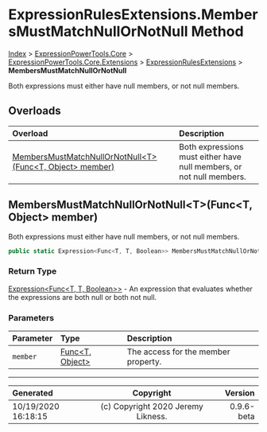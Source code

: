﻿# ExpressionRulesExtensions.MembersMustMatchNullOrNotNull Method

[Index](../index.md) > [ExpressionPowerTools.Core](ExpressionPowerTools.Core.a.md) > [ExpressionPowerTools.Core.Extensions](ExpressionPowerTools.Core.Extensions.n.md) > [ExpressionRulesExtensions](ExpressionPowerTools.Core.Extensions.ExpressionRulesExtensions.cs.md) > **MembersMustMatchNullOrNotNull**

Both expressions must either have null members, or not null members.

## Overloads

| Overload | Description |
| :-- | :-- |
| [MembersMustMatchNullOrNotNull&lt;T>(Func&lt;T, Object> member)](#membersmustmatchnullornotnulltfunct-object-member) | Both expressions must either have null members, or not null members. |
## MembersMustMatchNullOrNotNull&lt;T>(Func&lt;T, Object> member)

Both expressions must either have null members, or not null members.

```csharp
public static Expression<Func<T, T, Boolean>> MembersMustMatchNullOrNotNull<T>(Func<T, Object> member)
```

### Return Type

 [Expression&lt;Func&lt;T, T, Boolean>>](https://docs.microsoft.com/dotnet/api/system.linq.expressions.expression-1)  - An expression that evaluates whether the expressions are both null or both not null.

### Parameters

| Parameter | Type | Description |
| :-- | :-- | :-- |
| `member` | [Func&lt;T, Object>](https://docs.microsoft.com/dotnet/api/system.func-2) | The access for the member property. |



---

| Generated | Copyright | Version |
| :-- | :-: | --: |
| 10/19/2020 16:18:15 | (c) Copyright 2020 Jeremy Likness. | 0.9.6-beta |
